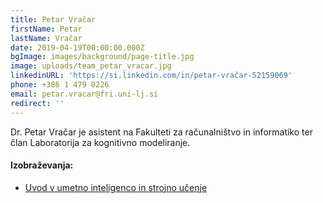 ```yaml
---
title: Petar Vračar
firstName: Petar
lastName: Vračar
date: 2019-04-19T00:00:00.000Z
bgImage: images/background/page-title.jpg
image: uploads/team_petar_vracar.jpg
linkedinURL: 'https://si.linkedin.com/in/petar-vračar-52159069'
phone: +386 1 479 8226
email: petar.vracar@fri.uni-lj.si
redirect: ''
---
```

Dr. Petar Vračar je asistent na Fakulteti za računalništvo in informatiko ter član Laboratorija za kognitivno modeliranje.

#### Izobraževanja:

* [Uvod v umetno inteligenco in strojno učenje](https://akademijafri.si/izobrazevanja/za-podjetja/uvod_v_umetno_inteligenco_in_strojno_ucenje/)
